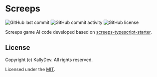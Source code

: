 # Screeps

![GitHub last commit](https://img.shields.io/github/last-commit/kallydev/screeps?style=flat-square)
![GitHub commit activity](https://img.shields.io/github/commit-activity/m/kallydev/screeps?style=flat-square)
![GitHub license](https://img.shields.io/github/license/kallydev/screeps?style=flat-square)

Screeps game AI code developed based on [screeps-typescript-starter](https://github.com/screepers/screeps-typescript-starter).

## License

Copyright (c) KallyDev. All rights reserved.

Licensed under the [MIT](LICENSE).
